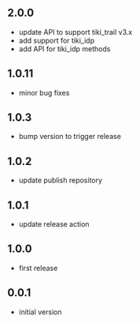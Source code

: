 ## 2.0.0
* update API to support tiki_trail v3.x
* add support for tiki_idp
* add API for tiki_idp methods 

## 1.0.11
* minor bug fixes 

## 1.0.3

* bump version to trigger release 

## 1.0.2

* update publish repository

## 1.0.1

* update release action

## 1.0.0

* first release

## 0.0.1

* initial version
